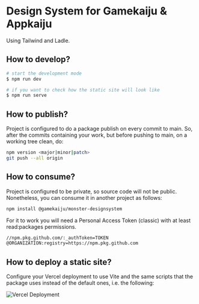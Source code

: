 # Design System for Gamekaiju & Appkaiju

Using Tailwind and Ladle.

## How to develop?

```bash
# start the development mode
$ npm run dev

# if you want to check how the static site will look like
$ npm run serve
```

## How to publish?

Project is configured to do a package publish on every commit to main. So, after the commits containing your work, but before pushing to main, on a working tree clean, do:

```bash
npm version <major|minor|patch>
git push --all origin
```

## How to consume?

Project is configured to be private, so source code will not be public. Nonetheless, you can consume it in another project as follows:

```bash
npm install @gamekaiju/monster-designsystem
```

For it to work you will need a Personal Access Token (classic) with at least read:packages permissions.

```bash
//npm.pkg.github.com/:_authToken=TOKEN
@ORGANIZATION:registry=https://npm.pkg.github.com
```

## How to deploy a static site?

Configure your Vercel deployment to use Vite and the same scripts that the package uses instead of the default ones, i.e. the following:

![Vercel Deployment](https://monster-designsystem.vercel.app/vercel-deployment.png)
